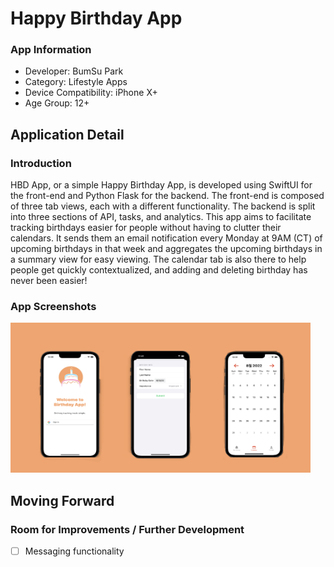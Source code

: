 # Happy Birthday App

### App Information 
* Developer: BumSu Park
* Category: Lifestyle Apps
* Device Compatibility: iPhone X+
* Age Group: 12+

## Application Detail

### Introduction 
HBD App, or a simple Happy Birthday App, is developed using SwiftUI for the front-end
and Python Flask for the backend. The front-end is composed of three tab views, each with a
different functionality. The backend is split into three sections of API, tasks, and analytics. This
app aims to facilitate tracking birthdays easier for people without having to clutter their
calendars. It sends them an email notification every Monday at 9AM (CT) of upcoming
birthdays in that week and aggregates the upcoming birthdays in a summary view for easy
viewing. The calendar tab is also there to help people get quickly contextualized, and adding and
deleting birthday has never been easier! 

### App Screenshots

<img src="https://github.com/bspark2318/birthdayApp/blob/main/Screenshot/sample.png" 
     alt="Sample Application Look#1" width="480" height="240">

## Moving Forward

### Room for Improvements / Further Development
- [ ] Messaging functionality 



